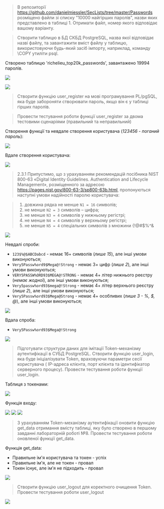 > В репозиторії https://github.com/danielmiessler/SecLists/tree/master/Passwords
> розміщено файли зі списку "10000 найгірших паролів", назви яких представлено в таблиці 1.
> Отримати файл, номер якого відповідає вашому варіанту.

> Створити таблицю в БД СКБД PostgreSQL, назва якої відповідає назві файлу, та
> завантажити вміст файлу у таблицю, використовуючи будь-який засіб імпорту, наприклад,
> команду \COPY утиліти psql.

Створено таблицю 'richelieu_top20k_passwords', завантажено 19994 паролів.

![](img/TableCreated.png)

![](img/TableCreated2.png)

> Створити функцію user_register на мові програмування PL/pgSQL, яка буде
> забороняти створювати пароль, якщо він є у таблиці гірших паролів.

> Провести тестування роботи функції user_register за двома тестовими
> сценаріями (правильний та неправильний)

Створення функції та невдале створення користувача (*123456 - поганий пароль*):

![](img/ValidationFunc1Created.png)

Вдале створення користувача:

![](img/ValidationFunc1Test.png)
    
> 2.3.1 Припустимо, що з урахуванням рекомендацій посібника NIST 800-63 «Digital
> Identity Guidelines. Authentication and Lifecycle Management», розміщенного за адресою
> https://pages.nist.gov/800-63-3/sp800-63b.html, пропонуються наступні умови надійності паролю користувача:

> 1) довжина рядка не менше `N1 = 16` символів;
> 2) не менше `N2 = 3` символів – цифра;
> 3) не менше `N3 = 4` символів у нижньому регістрі;
> 4) не менше `N4 = 4` символів у верхньому регістрі;
> 5) не менше `N5 = 4` спеціальних символів з множини {!@#$%^&

![](img/ValidationFunc2Created.png)

Невдалі спроби:

- `123$%@$ABCDabcd` - немає 16+ символів (*лише 15*), але інші умови виконуються;
- `Very5Passw%ord9$Mega@!Strong` - немає 3+ цифр (*лише 2*), але інші умови виконуються;
- `VERY5PASSW%ORD93$MEGA@!STRONG` - немає 4+ літер нижнього реєстру (*немає жодної*), але інші умови виконуються;
- `Very5passw%ord93$mega@!Strong` - немає 4+ літер верхнього реєстру (*лише 2*), але інші умови виконуються;
- `Very5Passw%ord93$Mega@Strong` - немає 4+ особливих (*лише 3 - %, $, @*), але інші умови виконуються;

![](img/ValidationFunc2EpicFails.png)

Вдала спроба:
- `Very5Passw%ord93$Mega@!Strong`

![](img/ValidationFunc2VictoryRoyale.png)

> Підготувати структури даних для імітації Token-механізму аутентифікації в
> СУБД PostgreSQL.
> Створити функцію user_login, яка буде ініціалізувати Token, враховуючи
> параметри сесії користувача ( IP-адреса клієнта, порт клієнта та ідентифікатор серверного
> процесу).
> Провести тестування роботи функції user_login.

Таблиця з токенами:

![](img/TokenTableCreated.png)

Функція входу:

![](img/TokenLoginFuncCreated.png)
![](img/TokenLoginFuncSuccess.png)
![](img/TokenLoginFuncFailure.png)

> З урахуванням Token-механізму аутентифікації оновити функцію get_data
> отримання вмісту таблиці, яку було створено в першому завданні лабораторній роботі №8.
> Провести тестування роботи оновленої функції get_data.

Функція get_data:
- Правильне ім'я користувача та токен - успіх
- Правильне ім'я, але не токен - провал
- Токен існує, але ім'я не підходить - провал

![](img/GetDataFunc.png)

> Створити функцію user_logout для коректного очищення Token.
> Провести тестування роботи user_logout

![](img/TokinLogoutFunc.png)